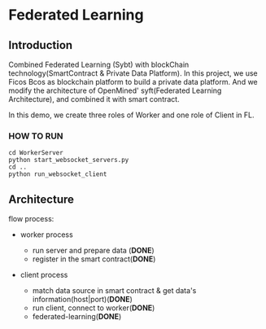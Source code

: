 # Federated Learning

## Introduction

Combined Federated Learning (Sybt) with blockChain technology(SmartContract & Private Data Platform). In this project, we use Ficos Bcos as blockchain platform to build a private data platform. And we modify the architecture of OpenMined' syft(Federated Learning Architecture), and combined it with smart contract.

In this demo, we create three roles of Worker and one role of Client in FL.



### HOW TO RUN

    cd WorkerServer
    python start_websocket_servers.py
    cd ..
    python run_websocket_client

## Architecture

flow process:
- worker process 
    - run server and prepare data (**DONE**)
    - register in the smart contract(**DONE**)

- client process
    - match data source in smart contract & get data's information(host|port)(**DONE**)
    - run client, connect to worker(**DONE**)
    - federated-learning(**DONE**)


